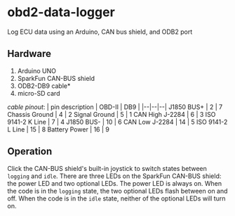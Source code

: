 # obd2-data-logger
Log ECU data using an Arduino, CAN bus shield, and ODB2 port

## Hardware
1) Arduino UNO
2) SparkFun CAN-BUS shield
3) ODB2-DB9 cable*
4) micro-SD card

*cable pinout*:
| pin description | OBD-II | DB9 |
|--|--|--|
J1850 BUS+ | 2 | 7
Chassis Ground | 4 | 2
Signal Ground | 5 | 1
CAN High J-2284 | 6 | 3
ISO 9141-2 K Line | 7 | 4
J1850 BUS- | 10 | 6
CAN Low J-2284 | 14 | 5
ISO 9141-2 L Line | 15 | 8
Battery Power | 16 | 9

## Operation
Click the CAN-BUS shield's built-in joystick to switch states between `logging` and `idle`.  There are three LEDs on the SparkFun CAN-BUS shield: the power LED and two optional LEDs.  The power LED is always on.  When the code is in the `logging` state, the two optional LEDs flash between on and off.  When the code is in the `idle` state, neither of the optional LEDs will turn on.
